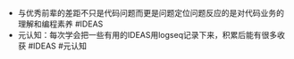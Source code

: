 - 与优秀前辈的差距不只是代码问题而更是问题定位问题反应的是对代码业务的理解和编程素养 #IDEAS
- 元认知：每次学会把一些有用的IDEAS用logseq记录下来，积累后能有很多收获 #IDEAS #元认知